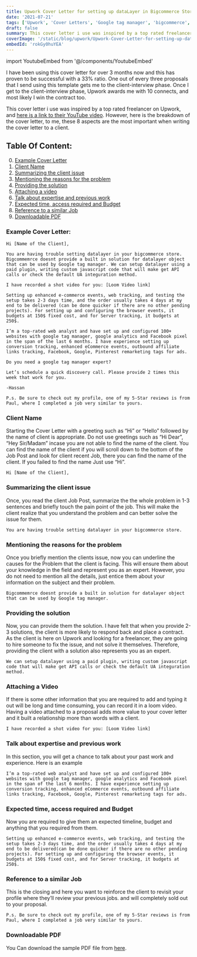 ```yaml
---
title: Upwork Cover Letter for setting up dataLayer in Bigcommerce Store for Google Tag Manager
date: '2021-07-21'
tags: ['Upwork', 'Cover Letters', 'Google tag manager', 'bigcommerce', 'dataLayer']
draft: false
summary: This cover letter i use was inspired by a top rated freelancer on Upwork. However, here is the breakdown of the cover letter. These 8 aspects are the most important when writing the cover letter to a client for setting up datalayer in bigcommerce store for google tag manager.
coverImage: '/static/blog/upwork/Upwork-Cover-Letter-for-setting-up-dataLayer-in-Bigcommerce-Store-for-Google-Tag-Manager.png'
embedId: 'rokGy0huYEA'
---
```


import YoutubeEmbed from '@/components/YoutubeEmbed'

I have been using this cover letter for over 3 months now and this has proven to be successful with a 33% ratio. One out of every three proposals that I send using this template gets me to the client-interview phase. Once I get to the client-interview phase, Upwork awards me with 10 connects, and most likely I win the contract too.

<YoutubeEmbed embedId="rokGy0huYEA" />

This cover letter i use was inspired by a top rated freelancer on Upwork, and [here is a link to their YouTube video](https://www.youtube.com/watch?v=iGItwYOYB_E&list=PLCfjqPPfH_dYeX3RNc1JfnEjqKeYbb8A8&index=5). However, here is the breakdown of the cover letter, to me, these 8 aspects are the most important when writing the cover letter to a client.

## Table Of Content:

0. [Example Cover Letter](#example-cover-letter)
1. [Client Name](#client-name)
2. [Summarizing the client issue](#summarizing-the-client-issue)
3. [Mentioning the reasons for the problem](#mentioning-the-reasons-for-the-problem)
4. [Providing the solution](#providing-the-solution)
5. [Attaching a video](#attaching-a-video)
6. [Talk about expertise and previous work](#talk-about-expertise-and-previous-work)
7. [Expected time, access required and Budget](#expected-time-access-required-and-budget)
8. [Reference to a similar Job](#reference-to-a-similar-job)
9. [Downloadable PDF](#downloadable-pdf)

### Example Cover Letter:

```
Hi [Name of the Client],

You are having trouble setting datalayer in your bigcommerce store. Bigcommemrce doesnt provide a built in solution for datalayer object that can be used by Google tag manager. We can setup datalayer using a paid plugin, writing custom javascript code that will make get API calls or check the default UA integuration method.

I have recorded a shot video for you: [Loom Video link]

Setting up enhanced e-commerce events, web tracking, and testing the setup takes 2-3 days time, and the order usually takes 4 days at my end to be delivered (can be done quicker if there are no other pending projects). For setting up and configuring the browser events, it budgets at 150$ fixed cost, and for Server tracking, it budgets at 250$.

I’m a top-rated web analyst and have set up and configured 100+ websites with google tag manager, google analytics and Facebook pixel in the span of the last 6 months. I have experience setting up conversion tracking, enhanced eCommerce events, outbound affiliate links tracking, Facebook, Google, Pinterest remarketing tags for ads.

Do you need a google tag manager expert?

Let’s schedule a quick discovery call. Please provide 2 times this week that work for you.

-Hassan

P.s. Be sure to check out my profile, one of my 5-Star reviews is from Paul, where I completed a job very similar to yours.
```

### Client Name

Starting the Cover Letter with a greeting such as “Hi” or “Hello” followed by the name of client is appropriate. Do not use greetings such as “Hi Dear”, “Hey Sir/Madam” incase you are not able to find the name of the client. You can find the name of the client if you will scroll down to the bottom of the Job Post and look for client recent Job, there you can find the name of the client. If you failed to find the name Just use “Hi”.

```
Hi [Name of the Client],
```

### Summarizing the client issue

Once, you read the client Job Post, summarize the the whole problem in 1-3 sentences and briefly touch the pain point of the job. This will make the client realize that you understand the problem and can better solve the issue for them.

```
You are having trouble setting datalayer in your bigcommerce store.
```

### Mentioning the reasons for the problem

Once you briefly mention the clients issue, now you can underline the causes for the Problem that the client is facing. This will ensure them about your knowledge in the field and represent you as an expert. However, you do not need to mention all the details, just entice them about your information on the subject and their problem.

```
Bigcommemrce doesnt provide a built in solution for datalayer object that can be used by Google tag manager.
```

### Providing the solution

Now, you can provide them the solution. I have felt that when you provide 2-3 solutions, the client is more likely to respond back and place a contract. As the client is here on Upwork and looking for a freelancer, they are going to hire someone to fix the issue, and not solve it themselves. Therefore, providing the client with a solution also represents you as an expert.

```
We can setup datalayer using a paid plugin, writing custom javascript code that will make get API calls or check the default UA integuration method.
```

### Attaching a Video

If there is some other information that you are required to add and typing it out will be long and time consuming, you can record it in a loom video. Having a video attached to a proposal adds more value to your cover letter and it built a relationship more than words with a client.

```
I have recorded a shot video for you: [Loom Video link]
```

### Talk about expertise and previous work

In this section, you will get a chance to talk about your past work and experience. Here is an example

```
I’m a top-rated web analyst and have set up and configured 100+ websites with google tag manager, google analytics and Facebook pixel in the span of the last 6 months. I have experience setting up conversion tracking, enhanced eCommerce events, outbound affiliate links tracking, Facebook, Google, Pinterest remarketing tags for ads.
```

### Expected time, access required and Budget

Now you are required to give them an expected timeline, budget and anything that you required from them.

```
Setting up enhanced e-commerce events, web tracking, and testing the setup takes 2-3 days time, and the order usually takes 4 days at my end to be delivered(can be done quicker if there are no other pending projects). For setting up and configuring the browser events, it budgets at 150$ fixed cost, and for Server tracking, it budgets at 250$.
```

### Reference to a similar Job

This is the closing and here you want to reinforce the client to revisit your profile where they’ll review your previous jobs. and will completely sold out to your proposal.

```
P.s. Be sure to check out my profile, one of my 5-Star reviews is from Paul, where I completed a job very similar to yours.
```

### Downloadable PDF

You Can download the sample PDF file from [here](https://poction-blog.vercel.app/static/blog/upwork/Upwork-Cover-Letter-for-setting-up-dataLayer-in-Bigcommerce-Store-for-Google-Tag-Manager.pdf).
